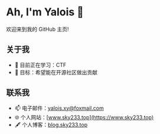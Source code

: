 # Ah, I'm Yalois 👋

欢迎来到我的 GitHub 主页!

## 关于我

- 🌱 目前正在学习：CTF
- 🎯 目标：希望能在开源社区做出贡献

## 联系我

- 📫 电子邮件：[yalois.xy@foxmail.com](mailto:yalois.xy@foxmail.com)
- 🌐 个人网站：[www.sky233.top](https://www.sky233.top)
- 🖋 个人博客：[blog.sky233.top](https://blog.sky233.top)

